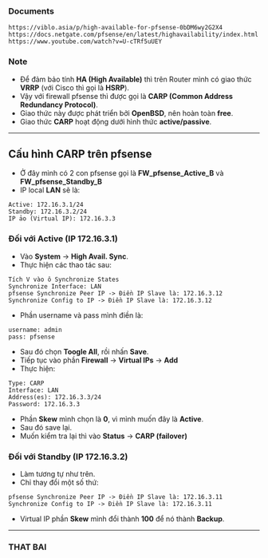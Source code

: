 ### Documents
```
https://viblo.asia/p/high-available-for-pfsense-0bDM6wy2G2X4
https://docs.netgate.com/pfsense/en/latest/highavailability/index.html
https://www.youtube.com/watch?v=U-cTRf5uUEY
```

### Note
- Để đảm bảo tính **HA (High Available)** thì trên Router mình có giao thức **VRRP** (với Cisco thì gọi là **HSRP**).
- Vậy với firewall pfsense thì được gọi là **CARP (Common Address Redundancy Protocol)**.
- Giao thức này được phát triển bởi **OpenBSD**, nên hoàn toàn **free**.
- Giao thức **CARP** hoạt động dưới hình thức **active/passive**.

--------------------------------------------------------------------------------------
## Cấu hình CARP trên pfsense
- Ở đây mình có 2 con pfsense gọi là **FW_pfsense_Active_B** và **FW_pfsense_Standby_B**
- IP local **LAN** sẽ là:
```
Active: 172.16.3.1/24
Standby: 172.16.3.2/24
IP ảo (Virtual IP): 172.16.3.3
```

### Đối với Active (IP 172.16.3.1)
- Vào **System** -> **High Avail. Sync**.
- Thực hiện các thao tác sau:
```
Tích V vào ô Synchronize States
Synchronize Interface: LAN
pfsense Synchronize Peer IP -> Điền IP Slave là: 172.16.3.12 
Synchronize Config to IP -> Điền IP Slave là: 172.16.3.12 
```
- Phần username và pass mình điền là:
```
username: admin
pass: pfsense
```
- Sau đó chọn **Toogle All**, rồi nhấn **Save**.
- Tiếp tục vào phần **Firewall** -> **Virtual IPs** -> **Add**
- Thực hiện:
```
Type: CARP
Interface: LAN
Address(es): 172.16.3.3/24
Password: 172.16.3.3
```
- Phần **Skew** mình chọn là **0**, vì mình muốn đây là **Active**.
- Sau đó save lại.
- Muốn kiểm tra lại thì vào **Status** -> **CARP (failover)**

### Đối với Standby (IP 172.16.3.2)
- Làm tương tự như trên.
- Chỉ thay đổi một số thứ:
```
pfsense Synchronize Peer IP -> Điền IP Slave là: 172.16.3.11
Synchronize Config to IP -> Điền IP Slave là: 172.16.3.11
```
- Virtual IP phần **Skew** mình đổi thành **100** để nó thành **Backup**.

-----------------------------------------------------------------------------------------
### THAT BAI























